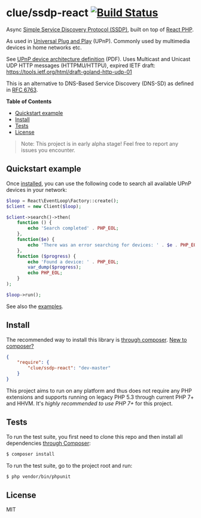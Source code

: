 # clue/ssdp-react [![Build Status](https://travis-ci.org/clue/php-ssdp-react.svg?branch=master)](https://travis-ci.org/clue/php-ssdp-react)

Async [Simple Service Discovery Protocol (SSDP)](http://en.wikipedia.org/wiki/Simple_Service_Discovery_Protocol), built on top of [React PHP](http://reactphp.org/).

As used in [Universal Plug and Play](http://de.wikipedia.org/wiki/Universal_Plug_and_Play) (UPnP).
Commonly used by multimedia devices in home networks etc.

See [UPnP device architecture definition](http://upnp.org/specs/arch/UPnP-arch-DeviceArchitecture-v1.1.pdf) (PDF).
Uses Multicast and Unicast UDP HTTP messages (HTTPMU/HTTPU),
expired IETF draft: https://tools.ietf.org/html/draft-goland-http-udp-01

This is an alternative to DNS-Based Service Discovery (DNS-SD)
as defined in [RFC 6763](http://tools.ietf.org/html/rfc6763).

**Table of Contents**

* [Quickstart example](#quickstart-example)
* [Install](#install)
* [Tests](#tests)
* [License](#license)

> Note: This project is in early alpha stage! Feel free to report any issues you encounter.

## Quickstart example

Once [installed](#install), you can use the following code to search all available UPnP devices in your network:

```php
$loop = React\EventLoop\Factory::create();
$client = new Client($loop);

$client->search()->then(
    function () {
        echo 'Search completed' . PHP_EOL;
    },
    function($e) {
        echo 'There was an error searching for devices: ' . $e . PHP_EOL;
    },
    function ($progress) {
        echo 'Found a device: ' . PHP_EOL;
        var_dump($progress);
        echo PHP_EOL;
    }
);

$loop->run();
```

See also the [examples](examples).

## Install

The recommended way to install this library is [through composer](http://getcomposer.org). [New to composer?](http://getcomposer.org/doc/00-intro.md)

```JSON
{
    "require": {
        "clue/ssdp-react": "dev-master"
    }
}
```

This project aims to run on any platform and thus does not require any PHP
extensions and supports running on legacy PHP 5.3 through current PHP 7+ and
HHVM.
It's *highly recommended to use PHP 7+* for this project.

## Tests

To run the test suite, you first need to clone this repo and then install all
dependencies [through Composer](https://getcomposer.org):

```bash
$ composer install
```

To run the test suite, go to the project root and run:

```bash
$ php vendor/bin/phpunit
```

## License

MIT

